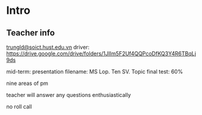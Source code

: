 # Intro

## Teacher info

trungld@soict.hust.edu.vn
driver: https://drive.google.com/drive/folders/1JIIm5F2Uf4QQPcoDfKQ3Y4R6TBqLj9ds

mid-term: presentation
  filename: MS Lop. Ten SV. Topic
final test: 60%

nine areas of pm

teacher will answer any questions enthusiastically

no roll call
